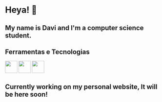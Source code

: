# Heya! 👋
## My name is Davi and I'm a computer science student.

## Ferramentas e Tecnologias

<img loading="lazy" src="https://cdn.jsdelivr.net/gh/devicons/devicon@latest/icons/git/git-original.svg" width="40" height="40"/>   <img loading="lazy" src="https://cdn.jsdelivr.net/gh/devicons/devicon@latest/icons/github/github-original.svg" width="40" height="40"/>   <img loading="lazy" src="https://cdn.jsdelivr.net/gh/devicons/devicon@latest/icons/c/c-original.svg" width="40" height="40"/> 

## Currently working on my personal website, It will be here soon!

<!--
**daviifm/daviifm** is a ✨ _special_ ✨ repository because its `README.md` (this file) appears on your GitHub profile.

Here are some ideas to get you started:

- 🔭 I’m currently working on ...
- 🌱 I’m currently learning ...
- 👯 I’m looking to collaborate on ...
- 🤔 I’m looking for help with ...
- 💬 Ask me about ...
- 📫 How to reach me: ...
- 😄 Pronouns: ...
- ⚡ Fun fact: ...
-->
